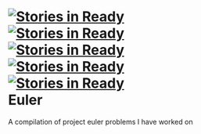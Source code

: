 [![Stories in Ready](https://badge.waffle.io/willpiers/euler.png)](http://waffle.io/willpiers/euler)  
[![Stories in Ready](https://badge.waffle.io/willpiers/euler.png)](http://waffle.io/willpiers/euler)  
[![Stories in Ready](https://badge.waffle.io/willpiers/euler.png)](http://waffle.io/willpiers/euler)  
[![Stories in Ready](https://badge.waffle.io/willpiers/euler.png)](http://waffle.io/willpiers/euler)  
[![Stories in Ready](https://badge.waffle.io/willpiers/euler.png)](http://waffle.io/willpiers/euler)  
Euler
=====

A compilation of project euler problems I have worked on
